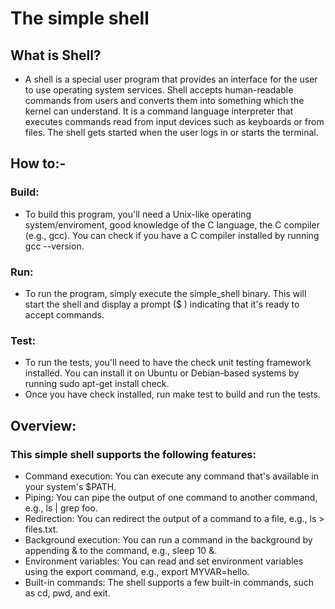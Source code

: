 # The simple shell
## What is Shell?
* A shell is a special user program that provides an interface for the user to use operating system services. Shell accepts human-readable commands from users and converts them into something which the kernel can understand. It is a command language interpreter that executes commands read from input devices such as keyboards or from files. The shell gets started when the user logs in or starts the terminal.

## How to:-
### Build:
* To build this program, you'll need a Unix-like operating system/enviroment, good knowledge of the C language, the C compiler (e.g., gcc). You can check if you have a C compiler installed by running gcc --version.

### Run:
* To run the program, simply execute the simple_shell binary. This will start the shell and display a prompt ($ ) indicating that it's ready to accept commands.

### Test:
* To run the tests, you'll need to have the check unit testing framework installed. You can install it on Ubuntu or Debian-based systems by running sudo apt-get install check.
* Once you have check installed, run make test to build and run the tests.

## Overview:
### This simple shell supports the following features:

* Command execution: You can execute any command that's available in your system's $PATH.
* Piping: You can pipe the output of one command to another command, e.g., ls | grep foo.
* Redirection: You can redirect the output of a command to a file, e.g., ls > files.txt.
* Background execution: You can run a command in the background by appending & to the command, e.g., sleep 10 &.
* Environment variables: You can read and set environment variables using the export command, e.g., export MYVAR=hello.
* Built-in commands: The shell supports a few built-in commands, such as cd, pwd, and exit.
